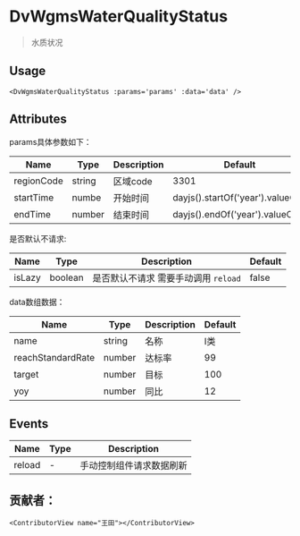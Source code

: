 <!--
 * @Author: Tian
 * @Date: 2023-07-27 09:14:41
 * @LastEditors: Tian
 * @LastEditTime: 2023-07-28 09:35:18
 * @Description: 水质状况
-->
# DvWgmsWaterQualityStatus

> 水质状况

## Usage


```vue
<DvWgmsWaterQualityStatus :params='params' :data='data' />
```



## Attributes
params具体参数如下：

| Name | Type   | Description | Default |
| --- |--------|-------------|-------------|
| regionCode | string | 区域code| 3301 |
| startTime | numbe | 开始时间| dayjs().startOf('year').valueOf() |
| endTime | number | 结束时间| dayjs().endOf('year').valueOf() |

是否默认不请求:

| Name | Type   | Description | Default |
| --- |--------|-------------|-------------|
| isLazy | boolean | 是否默认不请求 需要手动调用 `reload`| false |

data数组数据：

| Name | Type   | Description | Default |
| --- |--------|-------------|-------------|
| name | string | 名称| I类 |
| reachStandardRate | number | 达标率| 99 |
| target | number | 目标| 100 |
| yoy | number | 同比| 12 |

## Events

| Name | Type | Description |
| --- | --- |-------------|
| reload | - | 手动控制组件请求数据刷新      |



## 贡献者：

```vue
<ContributorView name="王田"></ContributorView>
```